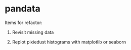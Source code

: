 # pandata

Items for refactor:

1. Revisit missing data

2. Replot pixiedust histograms with matplotlib or seaborn
